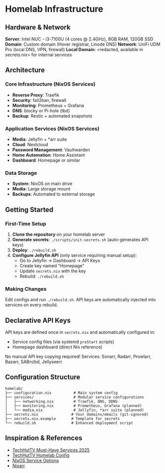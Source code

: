 # Homelab Infrastructure

## Hardware & Network

**Server**: Intel NUC - i3-7100U (4 cores @ 2.4GHz), 8GB RAM, 120GB SSD
**Domain**: Custom domain (Hover registrar, Linode DNS)
**Network**: UniFi UDM Pro (local DNS, VPN, firewall)
**Local Domain**: <redacted, available in secrets.nix> for internal services

## Architecture

### Core Infrastructure (NixOS Services)
- **Reverse Proxy**: Traefik
- **Security**: fail2ban, firewall
- **Monitoring**: Prometheus + Grafana
- **DNS**: blocky or Pi-hole (tbd)
- **Backup**: Restic + automated snapshots

### Application Services (NixOS Services)
- **Media**: Jellyfin + *arr suite
- **Cloud**: Nextcloud
- **Password Management**: Vaultwarden
- **Home Automation**: Home Assistant
- **Dashboard**: Homepage or similar

### Data Storage
- **System**: NixOS on main drive
- **Media**: Large storage mount
- **Backups**: Automated to external storage

## Getting Started

### First-Time Setup

1. **Clone the repository** on your homelab server
2. **Generate secrets**: `./scripts/init-secrets.sh` (auto-generates API keys)
3. **Deploy**: `./rebuild.sh`
4. **Configure Jellyfin API** (only service requiring manual setup):
   - Go to Jellyfin → Dashboard → API Keys
   - Create key named "Homepage"
   - Update `secrets.nix` with the key
   - Rebuild: `./rebuild.sh`

### Making Changes

Edit configs and run `./rebuild.sh`. API keys are automatically injected into services on every rebuild.

## Declarative API Keys

API keys are defined once in `secrets.nix` and automatically configured in:
- Service config files (via systemd `preStart` scripts)
- Homepage dashboard (direct Nix reference)

No manual API key copying required! Services: Sonarr, Radarr, Prowlarr, Bazarr, SABnzbd, Jellyseerr.

## Configuration Structure

```
homelab/
├── configuration.nix          # Main system config
├── services/                  # Modular service configurations
│   ├── networking.nix         # Traefik, DNS, DDNS
│   ├── monitoring.nix         # Prometheus, Grafana (planned)
│   └── media.nix              # Jellyfin, *arr suite (planned)
├── secrets.nix               # Your domains/emails (git-ignored)
├── secrets.nix.example       # Template for secrets
└── rebuild.sh                # Enhanced deployment script
```

## Inspiration & References
- [TechHutTV Must-Have Services 2025](https://techhut.tv/must-have-home-server-services-2025/)
- [TechHutTV Homelab Config](https://github.com/TechHutTV/homelab)
- [NixOS Service Options](https://search.nixos.org/options)
- [Nixarr](https://nixarr.com/nixos-options/)